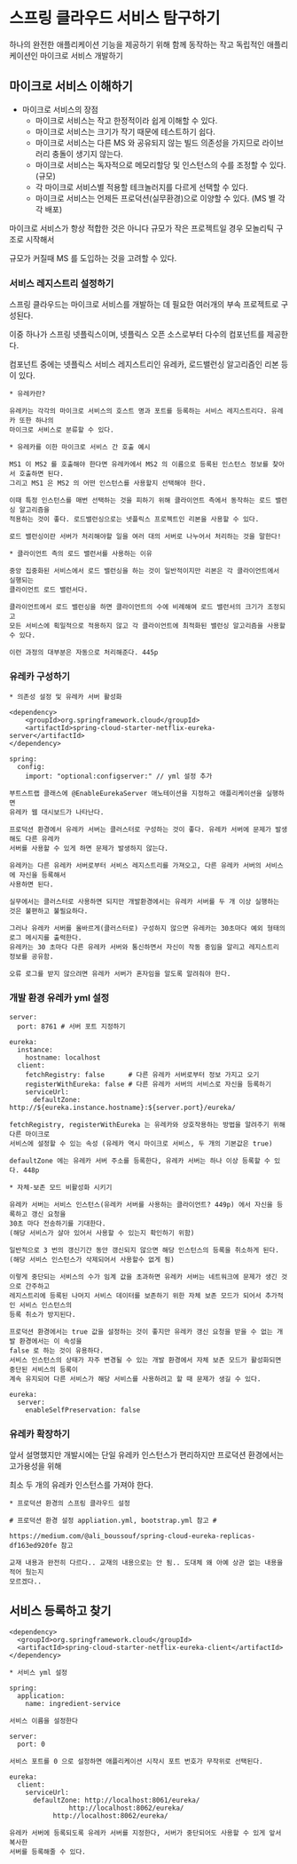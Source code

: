 # 스프링 클라우드 서비스 탐구하기

하나의 완전한 애플리케이션 기능을 제공하기 위해 함께 동작하는 작고 독립적인 애플리케이션인 마이크로 서비스 개발하기

## 마이크로 서비스 이해하기 

* 마이크로 서비스의 장점
  * 마이크로 서비스는 작고 한정적이라 쉽게 이해할 수 있다.
  * 마이크로 서비스는 크기가 작기 때문에 테스트하기 쉽다.
  * 마이크로 서비스는 다른 MS 와 공유되지 않는 빌드 의존성을 가지므로 라이브러리 충돌이 생기지 않는다.
  * 마이크로 서비스는 독자적으로 메모리할당 및 인스턴스의 수를 조정할 수 있다.(규모)
  * 각 마이크로 서비스별 적용할 테크놀러지를 다르게 선택할 수 있다.
  * 마이크로 서비스는 언제든 프로덕션(실무환경)으로 이양할 수 있다. (MS 별 각각 배포)

마이크로 서비스가 항상 적합한 것은 아니다 규모가 작은 프로젝트일 경우 모놀리틱 구조로 시작해서

규모가 커질때 MS 를 도입하는 것을 고려할 수 있다.

### 서비스 레지스트리 설정하기

스프링 클라우드는 마이크로 서비스를 개발하는 데 필요한 여러개의 부속 프로젝트로 구성된다. 

이중 하나가 스프링 넷플릭스이며, 넷플릭스 오픈 소스로부터 다수의 컴포넌트를 제공한다. 

컴포넌트 중에는 넷플릭스 서비스 레지스트리인 유레카, 로드밸런싱 알고리즘인 리본 등이 있다. 

```
* 유레카란?

유레카는 각각의 마이크로 서비스의 호스트 명과 포트를 등록하는 서비스 레지스트리다. 유레카 또한 하나의 
마이크로 서비스로 분류할 수 있다.
```
```
* 유레카를 이한 마이크로 서비스 간 호출 예시

MS1 이 MS2 를 호출해야 한다면 유레카에서 MS2 의 이름으로 등록된 인스턴스 정보를 찾아서 호출하면 된다.
그리고 MS1 은 MS2 의 어떤 인스턴스를 사용할지 선택해야 한다.

이때 특정 인스턴스를 매번 선택하는 것을 피하기 위해 클라이언트 측에서 동작하는 로드 밸런싱 알고리즘을
적용하는 것이 좋다. 로드밸런싱으로는 넷플릭스 프로젝트인 리본을 사용할 수 있다.

로드 밸런싱이란 서버가 처리해야할 일을 여러 대의 서버로 나누어서 처리하는 것을 말한다! 
```
```
* 클라이언트 측의 로드 밸런서를 사용하는 이유

중앙 집중화된 서비스에서 로드 밸런싱을 하는 것이 일반적이지만 리본은 각 클라이언트에서 실행되는
클라이언트 로드 밸런서다.

클라이언트에서 로드 밸런싱을 하면 클라이언트의 수에 비례해여 로드 밸런서의 크기가 조정되고
모든 서비스에 획일적으로 적용하지 않고 각 클라이언트에 최적화된 밸런싱 알고리즘을 사용할 수 있다.

이런 과정의 대부분은 자동으로 처리해준다. 445p
```

### 유레카 구성하기 
```
* 의존성 설정 및 유레카 서버 활성화

<dependency>
	<groupId>org.springframework.cloud</groupId>
	<artifactId>spring-cloud-starter-netflix-eureka-server</artifactId>
</dependency>

spring:
  config:
    import: "optional:configserver:" // yml 설정 추가 

부트스트랩 클래스에 @EnableEurekaServer 애노테이션을 지정하고 애플리케이션을 실행하면
유레카 웹 대시보드가 나타난다.
```
```
프로덕션 환경에서 유레카 서버는 클러스터로 구성하는 것이 좋다. 유레카 서버에 문제가 발생해도 다른 유레카
서버를 사용할 수 있게 하면 문제가 발생하지 않는다.

유레카는 다른 유레카 서버로부터 서비스 레지스트리를 가져오고, 다른 유레카 서버의 서비스에 자신을 등록해서
사용하면 된다.

실무에서는 클러스터로 사용하면 되지만 개발환경에서는 유레카 서버를 두 개 이상 실행하는 것은 불편하고 불필요하다.

그러나 유레카 서버를 올바르게(클러스터로) 구성하지 않으면 유레카는 30초마다 예외 형태의 로그 메시지를 출력한다.
유레카는 30 초마다 다른 유레카 서버와 통신하면서 자신이 작동 중임을 알리고 레지스트리 정보를 공유함.

오류 로그를 받지 않으려면 유레카 서버가 혼자임을 알도록 알려줘야 한다.
```

### 개발 환경 유레카 yml 설정
```
server:
  port: 8761 # 서버 포트 지정하기 

eureka:
  instance:
    hostname: localhost
  client:
    fetchRegistry: false      # 다른 유레카 서버로부터 정보 가지고 오기
    registerWithEureka: false # 다른 유레카 서버의 서비스로 자신을 등록하기 
    serviceUrl:
      defaultZone: http://${eureka.instance.hostname}:${server.port}/eureka/

fetchRegistry, registerWithEureka 는 유레카와 상호작용하는 방법을 알려주기 위해 다른 마이크로
서비스에 설정할 수 있는 속성 (유레카 역시 마이크로 서비스, 두 개의 기본값은 true)

defaultZone 에는 유레카 서버 주소를 등록한다, 유레카 서버는 하나 이상 등록할 수 있다. 448p
```
```
* 자체-보존 모드 비활성화 시키기

유레카 서버는 서비스 인스턴스(유레카 서버를 사용하는 클라이언트? 449p) 에서 자신을 등록하고 갱신 요청을 
30초 마다 전송하기를 기대한다. 
(해당 서비스가 살아 있어서 사용할 수 있는지 확인하기 위함)

일반적으로 3 번의 갱신기간 동안 갱신되지 않으면 해당 인스턴스의 등록을 취소하게 된다.
(해당 서비스 인스턴스가 삭제되어서 사용할수 없게 됨)

이렇게 중단되는 서비스의 수가 임계 값을 초과하면 유레카 서버는 네트워크에 문제가 생긴 것으로 간주하고
레지스트리에 등록된 나머지 서비스 데이터를 보존하기 위한 자체 보존 모드가 되어서 추가적인 서비스 인스턴스의
등록 취소가 방지된다.

프로덕션 환경에서는 true 값을 설정하는 것이 좋지만 유레카 갱신 요청을 받을 수 없는 개발 환경에서는 이 속성을
false 로 하는 것이 유용하다.
서비스 인스턴스의 상태가 자주 변경될 수 있는 개발 환경에서 자체 보존 모드가 활성화되면 중단된 서비스의 등록이
계속 유지되어 다른 서비스가 해당 서비스를 사용하려고 할 때 문제가 생길 수 있다.

eureka:
  server:
    enableSelfPreservation: false
```

### 유레카 확장하기

앞서 설명했지만 개발시에는 단일 유레카 인스턴스가 편리하지만 프로덕션 환경에서는 고가용성을 위해

최소 두 개의 유레카 인스턴스를 가져야 한다.

```
* 프로덕션 환경의 스프링 클라우드 설정 

# 프로덕션 환경 설정 appliation.yml, bootstrap.yml 참고 #

https://medium.com/@ali_boussouf/spring-cloud-eureka-replicas-df163ed920fe 참고

교재 내용과 완전히 다르다.. 교재의 내용으로는 안 됨.. 도대체 왜 아예 상관 없는 내용을 적어 뒀는지
모르겠다..
```
## 서비스 등록하고 찾기

```
<dependency>
  <groupId>org.springframework.cloud</groupId>
  <artifactId>spring-cloud-starter-netflix-eureka-client</artifactId>
</dependency>
```
```
* 서비스 yml 설정

spring:
  application:
    name: ingredient-service
    
서비스 이름을 설정한다

server:
  port: 0

서비스 포트를 0 으로 설정하면 애플리케이션 시작시 포트 번호가 무작위로 선택된다.

eureka:
  client:
    serviceUrl:
      defaultZone: http://localhost:8061/eureka/
      		   http://localhost:8062/eureka/
		   http://localhost:8062/eureka/
      
유레카 서버에 등록되도록 유레카 서버를 지정한다, 서버가 중단되어도 사용할 수 있게 앞서 복사한 
서버를 등록해줄 수 있다.
```


